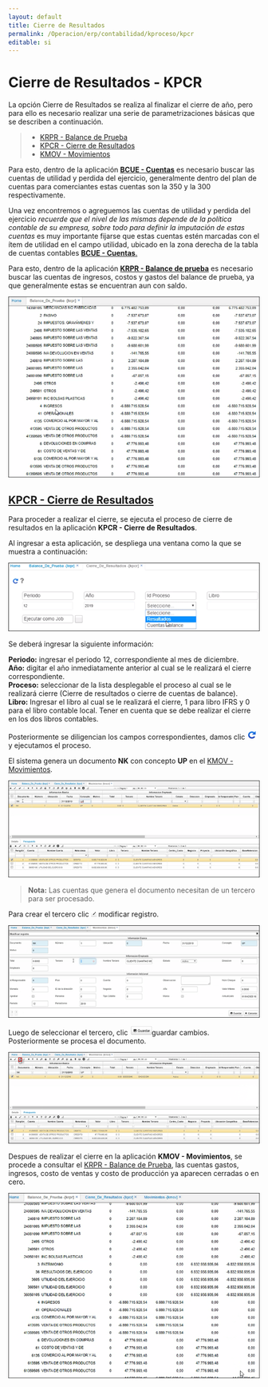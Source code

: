 ```yaml
---
layout: default
title: Cierre de Resultados
permalink: /Operacion/erp/contabilidad/kproceso/kpcr
editable: si
---
```


# Cierre de Resultados - KPCR

La opción Cierre de Resultados se realiza  al finalizar el cierre de año, pero para ello es necesario realizar una serie de parametrizaciones básicas que se describen a continuación.  

>+ [KRPR - Balance de Prueba](http://docs.oasiscom.com/Operacion/erp/contabilidad/kreporte/krpr)
>+ [KPCR - Cierre de Resultados](http://docs.oasiscom.com/Operacion/erp/contabilidad/kproceso/kpcr#kpcr---cierre-de-resultados)
>+ [KMOV - Movimientos](http://docs.oasiscom.com/Operacion/erp/contabilidad/kmovimient/kmov)

Para esto, dentro de la aplicación [**BCUE - Cuentas**](http://docs.oasiscom.com/Operacion/common/bfinan/bcue) es necesario buscar las cuentas de utilidad y perdida del ejercicio, generalmente dentro del plan de cuentas para comerciantes estas cuentas son la 350 y la 300 respectivamente.  

Una vez encontremos o agreguemos las cuentas de utilidad y perdida del ejercicio _recuerde que el nivel de las mismas depende de la política contable de su empresa, sobre todo para definir la imputación de estas cuentas_ es muy importante fijarse que estas cuentas estén marcadas con el ítem de utilidad en el campo utilidad, ubicado en la zona derecha de la tabla de cuentas contables [**BCUE - Cuentas**.](http://docs.oasiscom.com/Operacion/common/bfinan/bcue)  

Para esto, dentro de la aplicación [**KRPR - Balance de prueba**](http://docs.oasiscom.com/Operacion/erp/contabilidad/kreporte/krpr) es necesario buscar las cuentas de ingresos, costos y gastos del balance de prueba, ya que generalmente estas se encuentran aun con saldo.

![](Balance1.png)

## [KPCR - Cierre de Resultados](http://docs.oasiscom.com/Operacion/erp/contabilidad/kproceso/kpcr#kpcr---cierre-de-resultados)
Para proceder a realizar el cierre, se ejecuta el proceso de cierre de resultados en la aplicación **KPCR - Cierre de Resultados**.

Al ingresar a esta aplicación, se despliega una ventana como la que se muestra a continuación:  

![](KPCR.png)

Se deberá ingresar la siguiente información:  

**Periodo:** ingresar el periodo 12, correspondiente al mes de diciembre.  
**Año:** digitar el año inmediatamente anterior al cual se le realizará el cierre correspondiente.  
**Proceso:** seleccionar de la lista desplegable el proceso al cual se le realizará cierre (Cierre de resultados o cierre de cuentas de balance).  
**Libro:** Ingresar el libro al cual se le realizará el cierre, 1 para libro IFRS y 0 para el libro contable local. Tener en cuenta que se debe realizar el cierre en los dos libros contables.  

Posteriormente se diligencian los campos correspondientes, damos clic ![](ejecutar.png) y ejecutamos el proceso. 

El sistema genera un documento **NK** con concepto **UP** en el [KMOV - Movimientos](http://docs.oasiscom.com/Operacion/erp/contabilidad/kmovimient/kmov). 

![](kpcr5.png)

>**Nota:** Las cuentas que genera el documento necesitan de un tercero para ser procesado.

Para crear el tercero clic ![](cr.png) modificar registro. 

![](kpcr6.png)

Luego de seleccionar el tercero, clic ![](guardar.png)guardar cambios. Posteriormente se procesa el documento. 

![](kpcr7.png)


Despues de realizar el cierre en la aplicación **KMOV - Movimientos**, se procede a consultar el [KRPR - Balance de Prueba](http://docs.oasiscom.com/Operacion/erp/contabilidad/kreporte/krpr), las cuentas gastos, ingresos, costo de ventas y costo de producción ya aparecen cerradas o en cero. 

![](Balance.png)